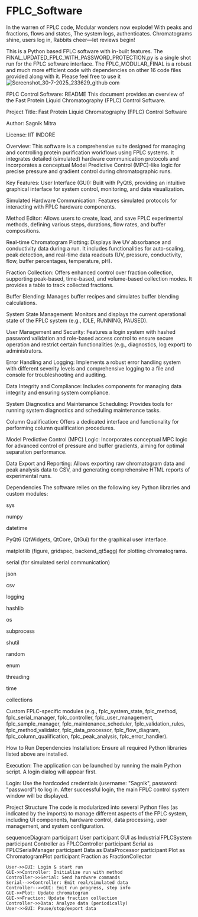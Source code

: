 # FPLC_Software

In the warren of FPLC code,
Modular wonders now explode!
With peaks and fractions, flows and states,
The system logs, authenticates.
Chromatograms shine, users log in,
Rabbits cheer—let reviews begin!


This is a Python based FPLC software with in-built features. The FINAL_UPDATED_FPLC_WITH_PASSWORD_PROTECTION.py is a single shot run for the FPLC software interface. 
The FPLC_MODULAR_FINAL is a robust and much more efficient code with dependencies on other 16 code files provided along with it. Please feel free to use it 
![Screenshot_30-7-2025_233629_github com](https://github.com/user-attachments/assets/42f482f3-e7ba-45db-ad7f-fe0280e1d7c1)


FPLC Control Software: README
This document provides an overview of the Fast Protein Liquid Chromatography (FPLC) Control Software.

Project Title:
Fast Protein Liquid Chromatography (FPLC) Control Software

Author:
Sagnik Mitra

License:
IIT INDORE

Overview:
This software is a comprehensive suite designed for managing and controlling protein purification workflows using FPLC systems. It integrates detailed (simulated) hardware communication protocols and incorporates a conceptual Model Predictive Control (MPC)-like logic for precise pressure and gradient control during chromatographic runs.

Key Features:
User Interface (GUI): Built with PyQt6, providing an intuitive graphical interface for system control, monitoring, and data visualization.

Simulated Hardware Communication: Features simulated protocols for interacting with FPLC hardware components.

Method Editor: Allows users to create, load, and save FPLC experimental methods, defining various steps, durations, flow rates, and buffer compositions.

Real-time Chromatogram Plotting: Displays live UV absorbance and conductivity data during a run. It includes functionalities for auto-scaling, peak detection, and real-time data readouts (UV, pressure, conductivity, flow, buffer percentages, temperature, pH).

Fraction Collection: Offers enhanced control over fraction collection, supporting peak-based, time-based, and volume-based collection modes. It provides a table to track collected fractions.

Buffer Blending: Manages buffer recipes and simulates buffer blending calculations.

System State Management: Monitors and displays the current operational state of the FPLC system (e.g., IDLE, RUNNING, PAUSED).

User Management and Security: Features a login system with hashed password validation and role-based access control to ensure secure operation and restrict certain functionalities (e.g., diagnostics, log export) to administrators.

Error Handling and Logging: Implements a robust error handling system with different severity levels and comprehensive logging to a file and console for troubleshooting and auditing.

Data Integrity and Compliance: Includes components for managing data integrity and ensuring system compliance.

System Diagnostics and Maintenance Scheduling: Provides tools for running system diagnostics and scheduling maintenance tasks.

Column Qualification: Offers a dedicated interface and functionality for performing column qualification procedures.

Model Predictive Control (MPC) Logic: Incorporates conceptual MPC logic for advanced control of pressure and buffer gradients, aiming for optimal separation performance.

Data Export and Reporting: Allows exporting raw chromatogram data and peak analysis data to CSV, and generating comprehensive HTML reports of experimental runs.

Dependencies
The software relies on the following key Python libraries and custom modules:

sys

numpy

datetime

PyQt6 (QtWidgets, QtCore, QtGui) for the graphical user interface.

matplotlib (figure, gridspec, backend_qt5agg) for plotting chromatograms.

serial (for simulated serial communication)

json

csv

logging

hashlib

os

subprocess

shutil

random

enum

threading

time

collections

Custom FPLC-specific modules (e.g., fplc_system_state, fplc_method, fplc_serial_manager, fplc_controller, fplc_user_management, fplc_sample_manager, fplc_maintenance_scheduler, fplc_validation_rules, fplc_method_validator, fplc_data_processor, fplc_flow_diagram, fplc_column_qualification, fplc_peak_analysis, fplc_error_handler).

How to Run
Dependencies Installation: Ensure all required Python libraries listed above are installed.

Execution: The application can be launched by running the main Python script. A login dialog will appear first.

Login: Use the hardcoded credentials (username: "Sagnik", password: "password") to log in. After successful login, the main FPLC control system window will be displayed.

Project Structure
The code is modularized into several Python files (as indicated by the imports) to manage different aspects of the FPLC system, including UI components, hardware control, data processing, user management, and system configuration.


sequenceDiagram
    participant User
    participant GUI as IndustrialFPLCSystem
    participant Controller as FPLCController
    participant Serial as FPLCSerialManager
    participant Data as DataProcessor
    participant Plot as ChromatogramPlot
    participant Fraction as FractionCollector

    User->>GUI: Login & start run
    GUI->>Controller: Initialize run with method
    Controller->>Serial: Send hardware commands
    Serial-->>Controller: Emit real/simulated data
    Controller-->>GUI: Emit run progress, step info
    GUI->>Plot: Update chromatogram
    GUI->>Fraction: Update fraction collection
    Controller->>Data: Analyze data (periodically)
    User->>GUI: Pause/stop/export data

